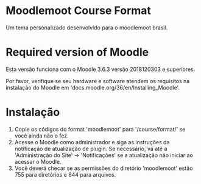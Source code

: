 Moodlemoot Course Format
============================
Um tema personalizado desenvolvido para o moodlemoot brasil.

Required version of Moodle
==========================

Esta versão funciona com o Moodle 3.6.3 versão 2018120303 e superiores.

Por favor, verifique se seu hardware e software atendem os requisitos na instalação do Moodle em 'docs.moodle.org/36/en/Installing_Moodle'.

Instalação
============
1. Copie os códigos do format 'moodlemoot' para '/course/format/' se você ainda não o fez.
2. Acesse o Moodle como administrador e siga as instruções da notificação de atualização de plugin. Se necessário, vá até a 'Administração do Site' -> 'Notificações' se a atualização não iniciar ao acessar o Moodle.
3. Você deverá checar se as permissões do diretório 'moodlemoot' estão 755 para diretórios e 644 para arquivos.
